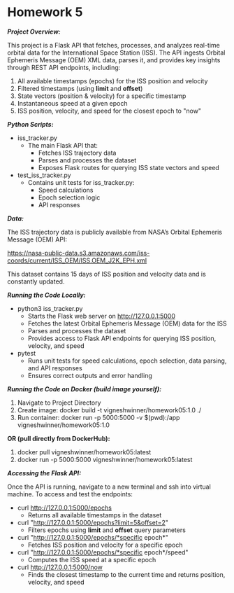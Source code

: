 # Homework 5

***Project Overview:***

This project is a Flask API that fetches, processes, and analyzes real-time orbital data for the International Space Station (ISS).
The API ingests Orbital Ephemeris Message (OEM) XML data, parses it, and provides key insights through REST API endpoints, including:
1. All available timestamps (epochs) for the ISS position and velocity
2. Filtered timestamps (using **limit** and **offset**)
3. State vectors (position & velocity) for a specific timestamp
4. Instantaneous speed at a given epoch
5. ISS position, velocity, and speed for the closest epoch to "now"  


***Python Scripts:***
* iss_tracker.py
  - The main Flask API that:
    + Fetches ISS trajectory data
    + Parses and processes the dataset
    + Exposes Flask routes for querying ISS state vectors and speed
* test_iss_tracker.py
  - Contains unit tests for iss_tracker.py:
    + Speed calculations
    + Epoch selection logic
    + API responses  


***Data:***

The ISS trajectory data is publicly available from NASA’s Orbital Ephemeris Message (OEM) API:

https://nasa-public-data.s3.amazonaws.com/iss-coords/current/ISS_OEM/ISS.OEM_J2K_EPH.xml

This dataset contains 15 days of ISS position and velocity data and is constantly updated.  


***Running the Code Locally:***
* python3 iss_tracker.py
    - Starts the Flask web server on http://127.0.0.1:5000
    - Fetches the latest Orbital Ephemeris Message (OEM) data for the ISS
    - Parses and processes the dataset
    - Provides access to Flask API endpoints for querying ISS position, velocity, and speed
* pytest
  - Runs unit tests for speed calculations, epoch selection, data parsing, and API responses
  - Ensures correct outputs and error handling  
  

***Running the Code on Docker (build image yourself):***
1. Navigate to Project Directory
2. Create image: docker build -t vigneshwinner/homework05:1.0 ./
3. Run container: docker run -p 5000:5000 -v $(pwd):/app vigneshwinner/homework05:1.0

**OR (pull directly from DockerHub):**
1. docker pull vigneshwinner/homework05:latest
2. docker run -p 5000:5000 vigneshwinner/homework05:latest  


***Accessing the Flask API:***

Once the API is running, navigate to a new terminal and ssh into virtual machine. To access and test the endpoints:

* curl http://127.0.0.1:5000/epochs
    - Returns all available timestamps in the dataset
* curl "http://127.0.0.1:5000/epochs?limit=5&offset=2"
    - Filters epochs using **limit** and **offset** query parameters
* curl "http://127.0.0.1:5000/epochs/*specific epoch*"
    - Fetches ISS position and velocity for a specific epoch
* curl "http://127.0.0.1:5000/epochs/*specific epoch*/speed"
    - Computes the ISS speed at a specific epoch
* curl http://127.0.0.1:5000/now
    - Finds the closest timestamp to the current time and returns position, velocity, and speed
